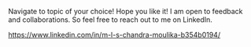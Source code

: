 Navigate to topic of your choice! Hope you like it! I am open to feedback and collaborations. So feel free to reach out to me on LinkedIn.

https://www.linkedin.com/in/m-l-s-chandra-moulika-b354b0194/